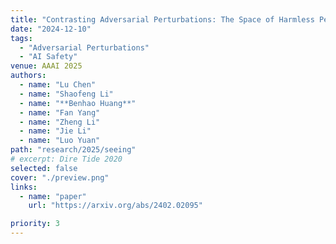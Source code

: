 ```yaml
---
title: "Contrasting Adversarial Perturbations: The Space of Harmless Perturbations"
date: "2024-12-10"
tags:
  - "Adversarial Perturbations"
  - "AI Safety"
venue: AAAI 2025
authors:
  - name: "Lu Chen"
  - name: "Shaofeng Li"
  - name: "**Benhao Huang**"
  - name: "Fan Yang"
  - name: "Zheng Li"
  - name: "Jie Li"
  - name: "Luo Yuan"
path: "research/2025/seeing"
# excerpt: Dire Tide 2020
selected: false
cover: "./preview.png"
links:
  - name: "paper"
    url: "https://arxiv.org/abs/2402.02095"

priority: 3
---
```



```

```
